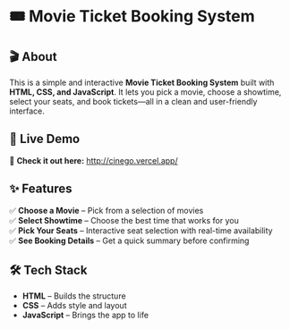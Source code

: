# 🎟️ Movie Ticket Booking System  

## 🎬 About  
This is a simple and interactive **Movie Ticket Booking System** built with **HTML, CSS, and JavaScript**. It lets you pick a movie, choose a showtime, select your seats, and book tickets—all in a clean and user-friendly interface.  

## 🚀 Live Demo  
🔗 **Check it out here:**   http://cinego.vercel.app/

## ✨ Features  
✅ **Choose a Movie** – Pick from a selection of movies  
✅ **Select Showtime** – Choose the best time that works for you  
✅ **Pick Your Seats** – Interactive seat selection with real-time availability  
✅ **See Booking Details** – Get a quick summary before confirming  

## 🛠️ Tech Stack  
- **HTML** – Builds the structure  
- **CSS** – Adds style and layout  
- **JavaScript** – Brings the app to life  
